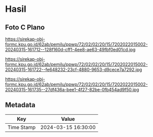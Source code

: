 # Hasil

## Foto C Plano

https://sirekap-obj-formc.kpu.go.id/62ab/pemilu/ppwp/72/02/02/20/15/7202022015002-20240315-161712--128f160d-cff1-4ee8-ae63-49fbf0ed01cd.jpg

https://sirekap-obj-formc.kpu.go.id/62ab/pemilu/ppwp/72/02/02/20/15/7202022015002-20240315-161722--fe648232-23cf-4880-9653-d9cece7a7292.jpg

https://sirekap-obj-formc.kpu.go.id/62ab/pemilu/ppwp/72/02/02/20/15/7202022015002-20240315-161735--27df436a-bee1-4f27-82be-0fb454ad9f50.jpg


## Metadata

| Key        | Value               |
| ---------- | ------------------- |
| Time Stamp | 2024-03-15 16:30:00 |



